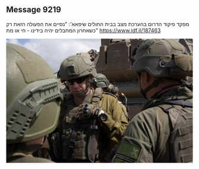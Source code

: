 ## Message 9219

מפקד פיקוד הדרום בהערכת מצב בבית החולים שיפאא':
"נסיים את הפעולה הזאת רק כשאחרון המחבלים יהיה בידינו - חי או מת"
https://www.idf.il/187463

![Photo](9219/9219_photo.jpg)
